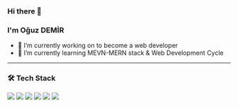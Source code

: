 

<!--
**mechanicworld/mechanicworld** is a ✨ _special_ ✨ repository because its `README.md` (this file) appears on your GitHub profile.

Here are some ideas to get you started:



- 👯 I’m looking to collaborate on ...
- 🤔 I’m looking for help with ...
- 💬 Ask me about ...
- 📫 How to reach me: ...
- 😄 Pronouns: ...
- ⚡ Fun fact: ...
-->

### Hi there 👋
### I'm Oğuz DEMİR


- 🔭 I’m currently working on to become a web developer
- 🌱 I’m currently learning MEVN-MERN  stack & Web Development Cycle

---

### 🛠  Tech Stack

<img src="https://img.shields.io/badge/-Vue-40b682"></img>
<img src="https://img.shields.io/badge/-node.js-green"></img>
<img src="https://img.shields.io/badge/-javascript-f0da50"></img>
<img src="https://img.shields.io/badge/-mongoDB-brightgreen"></img>
<img src="https://img.shields.io/badge/-python-blue"></img>
<img src="https://img.shields.io/badge/-react-7ddfff"></img>

